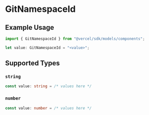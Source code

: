 # GitNamespaceId

## Example Usage

```typescript
import { GitNamespaceId } from "@vercel/sdk/models/components";

let value: GitNamespaceId = "<value>";
```

## Supported Types

### `string`

```typescript
const value: string = /* values here */
```

### `number`

```typescript
const value: number = /* values here */
```

